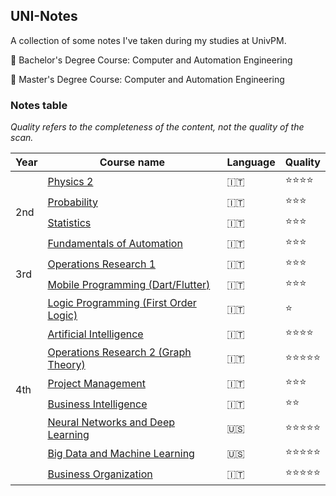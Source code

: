 ## UNI-Notes
A collection of some notes I've taken during my studies at UnivPM.

📙 Bachelor's Degree Course: Computer and Automation Engineering

📘 Master's Degree Course: Computer and Automation Engineering

### Notes table

*Quality refers to the completeness of the content, not the quality of the scan.*

<table>
    <thead>
        <tr>
            <th>Year</th>
            <th>Course name</th>
            <th>Language</th>
            <th>Quality</th>
        </tr>
    </thead>
    <tbody>
        <tr>
            <td rowspan="4">2nd</td>
            <td><a href="pdf/FISICA II.pdf">Physics 2</a></td>
            <td>🇮🇹</td>
            <td>⭐⭐⭐⭐</td>
        </tr>
        <tr>
            <td><a href="pdf/PROBABILITA.pdf">Probability</a></td>
            <td>🇮🇹</td>
            <td>⭐⭐⭐</td>
        </tr>
        <tr>
            <td><a href="pdf/STATISTICA.pdf">Statistics</a></td>
            <td>🇮🇹</td>
            <td>⭐⭐⭐</td>
        </tr>
        <tr>
            <td><a href="pdf/FONDAMENTI DI AUTOMATICA.pdf">Fundamentals of Automation</a></td>
            <td>🇮🇹</td>
            <td>⭐⭐⭐</td>
        </tr>
        <tr>
            <td rowspan="2">3rd</td>
            <td><a href="pdf/RO1.pdf">Operations Research 1</a></td>
            <td>🇮🇹</td>
            <td>⭐⭐⭐</td>
        </tr>
        <tr>
            <td><a href="pdf/PROG MOBILE.pdf">Mobile Programming (Dart/Flutter)</a></td>
            <td>🇮🇹</td>
            <td>⭐⭐⭐</td>
        </tr>
        <tr>
            <td rowspan="8">4th</td>
            <td><a href="pdf/AI - Programmazione logica.pdf">Logic Programming (First Order Logic)</a></td>
            <td>🇮🇹</td>
            <td>⭐</td>
        </tr>
        <tr>
            <td><a href="pdf/AI.pdf">Artificial Intelligence</a></td>
            <td>🇮🇹</td>
            <td>⭐⭐⭐⭐</td>
        </tr>
        <tr>
            <td><a href="pdf/RO2.pdf">Operations Research 2 (Graph Theory)</a></td>
            <td>🇮🇹</td>
            <td>⭐⭐⭐⭐⭐</td>
        </tr>
        <tr>
            <td><a href="pdf/ICT.pdf">Project Management</a></td>
            <td>🇮🇹</td>
            <td>⭐⭐⭐</td>
        </tr>
        <tr>
            <td><a href="pdf/ICT-Business Intelligence.pdf">Business Intelligence</a></td>
            <td>🇮🇹</td>
            <td>⭐⭐</td>
        </tr>
        <tr>
            <td><a href="pdf/DEEP LEARNING.pdf">Neural Networks and Deep Learning</a></td>
            <td>🇺🇸</td>
            <td>⭐⭐⭐⭐⭐</td>
        </tr>
        <tr>
            <td><a href="pdf/BIG DATA AND MACHINE LEARNING.pdf">Big Data and Machine Learning</a></td>
            <td>🇺🇸</td>
            <td>⭐⭐⭐⭐⭐</td>
        </tr>
        <tr>
            <td><a href="pdf/ORGANIZZAZIONE IMPRESA.pdf">Business Organization</a></td>
            <td>🇮🇹</td>
            <td>⭐⭐⭐⭐⭐</td>
        </tr>
    </tbody>
</table>
